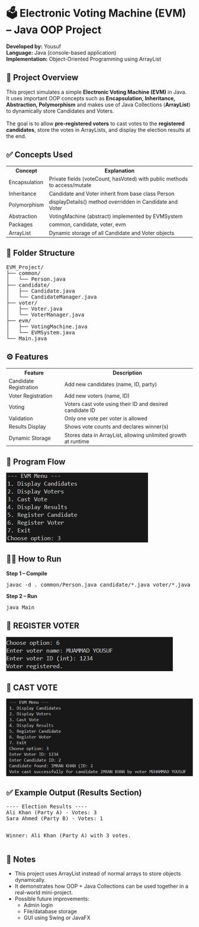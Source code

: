 <h1>🗳️ Electronic Voting Machine (EVM) – Java OOP Project</h1>

<p><strong>Developed by:</strong> Yousuf<br/>
<strong>Language:</strong> Java (console-based application)<br/>
<strong>Implementation:</strong> Object-Oriented Programming using ArrayList</p>

<h2>📌 Project Overview</h2>
<p>
This project simulates a simple <strong>Electronic Voting Machine (EVM)</strong> in Java.<br/>
It uses important OOP concepts such as <strong>Encapsulation, Inheritance, Abstraction, Polymorphism</strong> and makes use of Java Collections (<strong>ArrayList</strong>) to dynamically store Candidates and Voters.<br/><br/>
The goal is to allow <strong>pre-registered voters</strong> to cast votes to the <strong>registered candidates</strong>, store the votes in ArrayLists, and display the election results at the end.
</p>

<h2>✅ Concepts Used</h2>
<table>
  <tr><th>Concept</th><th>Explanation</th></tr>
  <tr><td>Encapsulation</td><td>Private fields (voteCount, hasVoted) with public methods to access/mutate</td></tr>
  <tr><td>Inheritance</td><td>Candidate and Voter inherit from base class Person</td></tr>
  <tr><td>Polymorphism</td><td>displayDetails() method overridden in Candidate and Voter</td></tr>
  <tr><td>Abstraction</td><td>VotingMachine (abstract) implemented by EVMSystem</td></tr>
  <tr><td>Packages</td><td>common, candidate, voter, evm</td></tr>
  <tr><td>ArrayList</td><td>Dynamic storage of all Candidate and Voter objects</td></tr>
</table>

<h2>🧱 Folder Structure</h2>
<pre>
EVM_Project/
├── common/
│   └── Person.java
├── candidate/
│   ├── Candidate.java
│   └── CandidateManager.java
├── voter/
│   ├── Voter.java
│   └── VoterManager.java
├── evm/
│   ├── VotingMachine.java
│   └── EVMSystem.java
└── Main.java
</pre>

<h2>⚙️ Features</h2>
<table>
  <tr><th>Feature</th><th>Description</th></tr>
  <tr><td>Candidate Registration</td><td>Add new candidates (name, ID, party)</td></tr>
  <tr><td>Voter Registration</td><td>Add new voters (name, ID)</td></tr>
  <tr><td>Voting</td><td>Voters cast vote using their ID and desired candidate ID</td></tr>
  <tr><td>Validation</td><td>Only one vote per voter is allowed</td></tr>
  <tr><td>Results Display</td><td>Shows vote counts and declares winner(s)</td></tr>
  <tr><td>Dynamic Storage</td><td>Stores data in ArrayList, allowing unlimited growth at runtime</td></tr>
</table>


<h2>🧭 Program Flow</h2>


<img src="./assets/display.png" alt="display">



<h2>🧑‍💻 How to Run</h2>

<strong>Step 1 – Compile</strong>  
<pre>javac -d . common/Person.java candidate/*.java voter/*.java evm/*.java Main.java</pre>

<strong>Step 2 – Run</strong>  
<pre>java Main</pre>

<h2>🧭 REGISTER VOTER </h2>


  <img src="./assets/register voter.png" alt="REGISTER VOTER">


<h2>🧭 CAST VOTE</h2>

<img src="./assets/cast vote.png" alt="CASTVOTE">



<h2>✅ Example Output (Results Section)</h2>
<pre>
---- Election Results ----
Ali Khan (Party A) - Votes: 3
Sara Ahmed (Party B) - Votes: 1

Winner: Ali Khan (Party A) with 3 votes.
</pre>

<h2>📌 Notes</h2>
<ul>
<li>This project uses ArrayList instead of normal arrays to store objects dynamically.</li>
<li>It demonstrates how OOP + Java Collections can be used together in a real-world mini-project.</li>
<li>Possible future improvements:
  <ul>
    <li>Admin login</li>
    <li>File/database storage</li>
    <li>GUI using Swing or JavaFX</li>
  </ul>
</li>
</ul>


